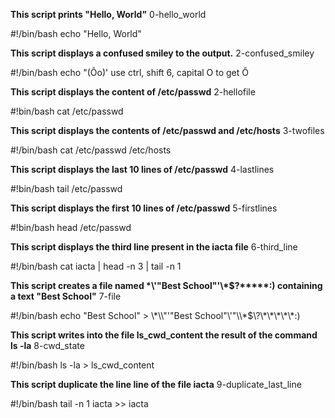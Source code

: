 **This script prints "Hello, World"** 0-hello_world

#!/bin/bash echo "Hello, World"

**This script displays a confused smiley to the output.** 2-confused_smiley

#!/bin/bash echo "(Ôo)' use ctrl, shift 6, capital O to get Ô

**This script displays the content of /etc/passwd** 2-hellofile

#!bin/bash cat /etc/passwd

**This script displays the contents of /etc/passwd and /etc/hosts** 3-twofiles

#!/bin/bash cat /etc/passwd /etc/hosts

**This script displays the last 10 lines of /etc/passwd** 4-lastlines

#!bin/bash tail /etc/passwd

**This script displays the first 10 lines of /etc/passwd** 5-firstlines

#!bin/bash head /etc/passwd

**This script displays the third line present in the iacta file** 6-third_line

#!/bin/bash cat iacta | head -n 3 | tail -n 1

**This script creates a file named \*\\'"Best School"\'\\*$\?\*\*\*\*\*:) containing a text "Best School"** 7-file

#!/bin/bash echo "Best School" > \\\*\\\\"'\"Best School\"\\'"\\\\\*\$\\\?\\\*\\\*\\\*\\\*\\\*\:\)

**This script writes into the file ls_cwd_content the result of the command ls -la** 8-cwd_state

#!/bin/bash ls -la > ls_cwd_content

**This script duplicate the line line of the file iacta** 9-duplicate_last_line

#!/bin/bash tail -n 1 iacta >> iacta
